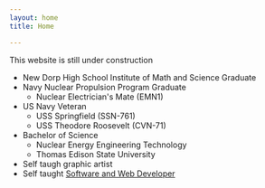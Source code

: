 ```yaml
---
layout: home 
title: Home

---
```


This website is still under construction

* New Dorp High School Institute of Math and Science Graduate
* Navy Nuclear Propulsion Program Graduate
  * Nuclear Electrician's Mate (EMN1)
* US Navy Veteran
  * USS Springfield (SSN-761)
  * USS Theodore Roosevelt (CVN-71)
* Bachelor of Science
  * Nuclear Energy Engineering Technology
  * Thomas Edison State University
* Self taugh graphic artist
* Self taught [Software and Web Developer](/projects/)
